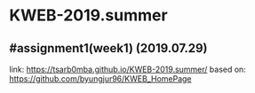 # KWEB-2019.summer

#assignment1(week1)  (2019.07.29)
------
link: https://tsarb0mba.github.io/KWEB-2019.summer/
based on: https://github.com/byungjur96/KWEB_HomePage
